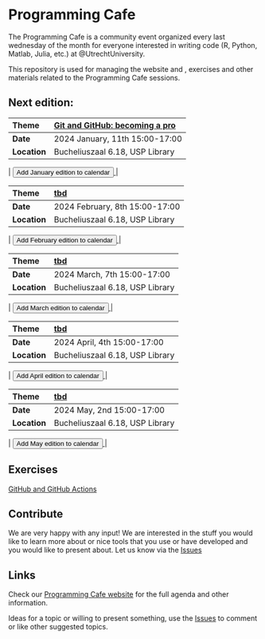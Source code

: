 # Programming Cafe

The Programming Cafe is a community event organized every last wednesday of the month for everyone interested in writing code (R, Python, Matlab, Julia, etc.) at @UtrechtUniversity.

This repository is used for managing the website and , exercises and other materials related to the Programming Cafe sessions.

## Next edition:

| Theme | [Git and GitHub: becoming a pro](https://utrechtuniversity.github.io/programming-cafe/) |
| :--- | :--- |
| __Date__ | 2024 January, 11th 15:00-17:00 |
| __Location__ | Bucheliuszaal 6.18, USP Library |

| <a href='https://www.uu.nl/en/node/133004/ics' download="Programming-Cafe">
<button type="button" class="btn btn-primary btn-sm">Add January edition to calendar</button>
</a> |


| Theme | [tbd](https://utrechtuniversity.github.io/programming-cafe/) |
| :--- | :--- |
| __Date__ | 2024 February, 8th 15:00-17:00 |
| __Location__ | Bucheliuszaal 6.18, USP Library |

| <a href='https://www.uu.nl/en/node/133006/ics' download="Programming-Cafe">
<button type="button" class="btn btn-primary btn-sm">Add February edition to calendar</button>
</a> |

| Theme | [tbd](https://utrechtuniversity.github.io/programming-cafe/) |
| :--- | :--- |
| __Date__ | 2024 March, 7th 15:00-17:00 |
| __Location__ | Bucheliuszaal 6.18, USP Library |

| <a href='https://www.uu.nl/en/node/133008/ics' download="Programming-Cafe">
<button type="button" class="btn btn-primary btn-sm">Add March edition to calendar</button>
</a> |

| Theme | [tbd](https://utrechtuniversity.github.io/programming-cafe/) |
| :--- | :--- |
| __Date__ | 2024 April, 4th 15:00-17:00 |
| __Location__ | Bucheliuszaal 6.18, USP Library |

| <a href='https://www.uu.nl/en/node/133010/ics' download="Programming-Cafe">
<button type="button" class="btn btn-primary btn-sm">Add April edition to calendar</button>
</a> |

| Theme | [tbd](https://utrechtuniversity.github.io/programming-cafe/) |
| :--- | :--- |
| __Date__ | 2024 May, 2nd 15:00-17:00 |
| __Location__ | Bucheliuszaal 6.18, USP Library |

| <a href='https://www.uu.nl/en/node/133012/ics' download="Programming-Cafe">
<button type="button" class="btn btn-primary btn-sm">Add May edition to calendar</button>
</a> |

## Exercises

[GitHub and GitHub Actions](exercises/github_actions/github_actions.md)

## Contribute
We are very happy with any input! We are interested in the stuff you would like to learn more about or nice tools that you use or have developed and you would like to present about. Let us know via the [Issues](https://github.com/UtrechtUniversity/programming-cafe/issues)

## Links

Check our [Programming Cafe website](https://utrechtuniversity.github.io/programming-cafe/) for the full agenda and other information.

Ideas for a topic or willing to present something, use the [Issues](https://github.com/UtrechtUniversity/programming-cafe/issues) to comment or like other suggested topics.
